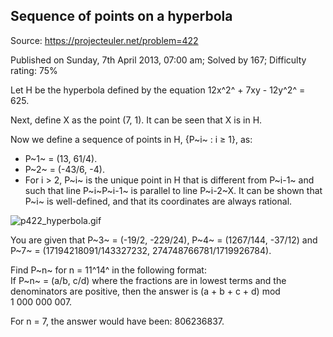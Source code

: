 Sequence of points on a hyperbola
---------------------------------

Source: https://projecteuler.net/problem=422

Published on Sunday, 7th April 2013, 07:00 am; Solved by 167; Difficulty
rating: 75%

Let H be the hyperbola defined by the equation 12x^2^ + 7xy - 12y^2^ =
625.

Next, define X as the point (7, 1). It can be seen that X is in H.

Now we define a sequence of points in H, {P~i~ : i ≥ 1}, as:

-   P~1~ = (13, 61/4).
-   P~2~ = (-43/6, -4).
-   For i \> 2, P~i~ is the unique point in H that is different from
    P~i-1~ and such that line P~i~P~i-1~ is parallel to line P~i-2~X. It
    can be shown that P~i~ is well-defined, and that its coordinates are
    always rational.

![p422\_hyperbola.gif](project/images/p422_hyperbola.gif)

You are given that P~3~ = (-19/2, -229/24), P~4~ = (1267/144, -37/12)
and P~7~ = (17194218091/143327232, 274748766781/1719926784).

Find P~n~ for n = 11^14^ in the following format:\
If P~n~ = (a/b, c/d) where the fractions are in lowest terms and the
denominators are positive, then the answer is (a + b + c + d) mod
1 000 000 007.

For n = 7, the answer would have been: 806236837.
